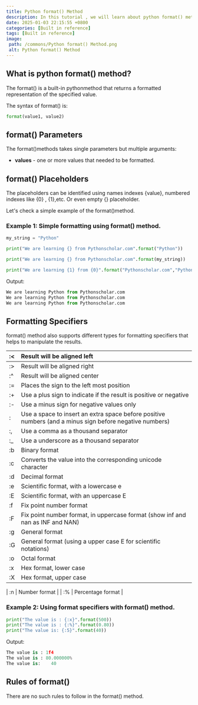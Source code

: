 ```yaml
---
title: Python format() Method
description: In this tutorial , we will learn about python format() method and its uses.
date: 2025-01-03 22:15:55 +0800
categories: [Built in reference]
tags: [Built in reference]
image:
 path: /commons/Python format() Method.png
 alt: Python format() Method
---
```


## What is python format() method?

The format() is a built-in pythonmethod that returns a formatted representation of the specified value.

The syntax of format() is:

```python
format(value1, value2)

```

## format() Parameters

The format()methods takes single parameters but multiple arguments:

* **values** \- one or more values that needed to be formatted.

## format() Placeholders

The placeholders can be identified using names indexes {value}, numbered indexes like {0} , {1},etc. Or even empty {} placeholder.

Let's check a simple example of the format()method.

<script type="text/javascript">
	atOptions = {
		'key' : 'f934c5057f4cfe34762901514605d248',
		'format' : 'iframe',
		'height' : 180,
		'width' : 800,
		'params' : {}
	};
</script>
<script type="text/javascript" src="//www.highperformanceformat.com/f934c5057f4cfe34762901514605d248/invoke.js"></script>
### Example 1: Simple formatting using format() method.

```python
my_string = "Python"

print("We are learning {} from Pythonscholar.com".format("Python"))

print("We are learning {} from Pythonscholar.com".format(my_string))

print("We are learning {1} from {0}".format("Pythonscholar.com","Python"))

```

Output:

```python
We are learning Python from Pythonscholar.com
We are learning Python from Pythonscholar.com
We are learning Python from Pythonscholar.com

```

## Formatting Specifiers

<script type="text/javascript">
	atOptions = {
		'key' : 'f934c5057f4cfe34762901514605d248',
		'format' : 'iframe',
		'height' : 180,
		'width' : 800,
		'params' : {}
	};
</script>
<script type="text/javascript" src="//www.highperformanceformat.com/f934c5057f4cfe34762901514605d248/invoke.js"></script>
format() method also supports different types for formatting specifiers that helps to manipulate the results.

| :\< | Result will be aligned left |
| :---- | :---- |
| :\> | Result will be aligned right |
| :^ | Result will be aligned center |
| := | Places the sign to the left most position |
| :+ | Use a plus sign to indicate if the result is positive or negative |
| :- | Use a minus sign for negative values only |
| : | Use a space to insert an extra space before positive numbers (and a minus sign before negative numbers) |
| :, | Use a comma as a thousand separator |
| :\_ | Use a underscore as a thousand separator |
| :b | Binary format |
| :c | Converts the value into the corresponding unicode character |
| :d | Decimal format |
| :e | Scientific format, with a lowercase e |
| :E | Scientific format, with an uppercase E |
| :f | Fix point number format |
| :F | Fix point number format, in uppercase format (show inf and nan as INF and NAN) |
| :g | General format |
| :G | General format (using a upper case E for scientific notations) |
| :o | Octal format |
| :x | Hex format, lower case |
| :X | Hex format, upper case |
<script type="text/javascript">
	atOptions = {
		'key' : 'f934c5057f4cfe34762901514605d248',
		'format' : 'iframe',
		'height' : 180,
		'width' : 800,
		'params' : {}
	};
</script>
<script type="text/javascript" src="//www.highperformanceformat.com/f934c5057f4cfe34762901514605d248/invoke.js"></script>
| :n | Number format |
| :% | Percentage format |

### Example 2: Using format specifiers with format() method.

```python
print("The value is : {:x}".format(500))
print("The value is : {:%}".format(0.80))
print("The value is: {:5}".format(40))

```

Output:

```python
The value is : 1f4
The value is : 80.000000%
The value is:    40

```

## Rules of format()

There are no such rules to follow in the format() method.